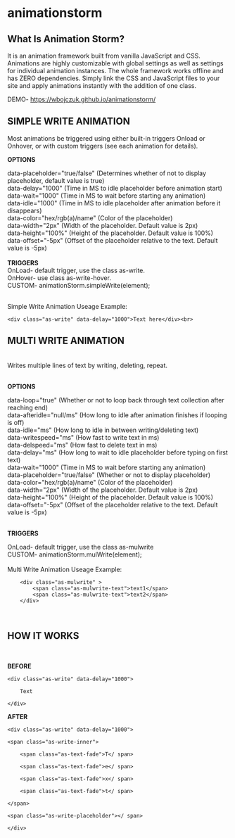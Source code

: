 # animationstorm

<h2>What Is Animation Storm?</h2>

It is an animation framework built from vanilla JavaScript and CSS. Animations are highly customizable with global settings as well as settings for individual animation instances. The whole framework works offline and has ZERO dependencies. Simply link the CSS and JavaScript files to your site and apply animations instantly with the addition of one class.<br> 

DEMO- https://wbojczuk.github.io/animationstorm/

<h2>SIMPLE WRITE ANIMATION</h2>

Most animations be triggered using either built-in triggers Onload or Onhover, or with custom triggers (see each animation for details).

**OPTIONS**

data-placeholder="true/false" (Determines whether of not to display placeholder, default value is true)<br>
data-delay="1000" (Time in MS to idle placeholder before animation start)<br>
data-wait="1000" (Time in MS to wait before starting any animation)<br>
data-idle="1000" (Time in MS to idle placeholder after animation before it disappears)<br>
data-color="hex/rgb(a)/name" (Color of the placeholder)<br>
data-width="2px" (Width of the placeholder. Default value is 2px)<br>
data-height="100%" (Height of the placeholder. Default value is 100%)<br>
data-offset="-5px" (Offset of the placeholder relative to the text. Default value is -5px)<br>
<br>
**TRIGGERS**<br>
OnLoad- default trigger, use the class as-write.<br>
OnHover- use class as-write-hover.<br>
CUSTOM- animationStorm.simpleWrite(element);<br>

<br>
Simple Write Animation Useage Example:<br>

    <div class="as-write" data-delay="1000">Text here</div><br>
    
    
<h2>MULTI WRITE ANIMATION</h2><br>
Writes multiple lines of text by writing, deleting, repeat.<br>
<br>

**OPTIONS**

data-loop="true" (Whether or not to loop back through text collection after reaching end)<br>
data-afteridle="null/ms" (How long to idle after animation finishes if looping is off)<br>
data-idle="ms" (How long to idle in between writing/deleting text)<br>
data-writespeed="ms" (How fast to write text in ms)<br>
data-delspeed="ms" (How fast to delete text in ms)<br>
data-delay="ms" (How long to wait to idle placeholder before typing on first text)<br>
data-wait="1000" (Time in MS to wait before starting any animation)<br>
data-placeholder="true/false" (Whether or not to display placeholder)<br>
data-color="hex/rgb(a)/name" (Color of the placeholder)<br>
data-width="2px" (Width of the placeholder. Default value is 2px)<br>
data-height="100%" (Height of the placeholder. Default value is 100%)<br>
data-offset="-5px" (Offset of the placeholder relative to the text. Default value is -5px)<br>
<br>

**TRIGGERS**

OnLoad- default trigger, use the class as-mulwrite<br>
CUSTOM- animationStorm.mulWrite(element);<br><br>
Multi Write Animation Useage Example:

        <div class="as-mulwrite" >
            <span class="as-mulwrite-text">text1</span>
            <span class="as-mulwrite-text">text2</span>
        </div>
        
<br>
<h2>HOW IT WORKS</h2><br>

**BEFORE**<br>

    <div class="as-write" data-delay="1000">

        Text

    </div>

**AFTER**<br>

    <div class="as-write" data-delay="1000">

    <span class="as-write-inner">

        <span class="as-text-fade">T</ span>

        <span class="as-text-fade">e</ span>

        <span class="as-text-fade">x</ span>

        <span class="as-text-fade">t</ span>

    </span>

    <span class="as-write-placeholder"></ span>

    </div>
